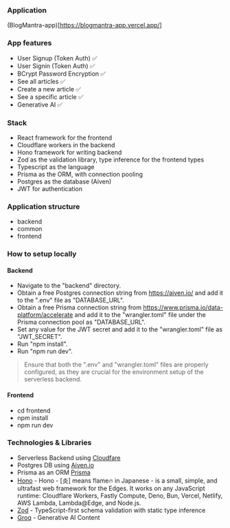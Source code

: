 ### Application
(BlogMantra-app)[https://blogmantra-app.vercel.app/]

### App features

- User Signup (Token Auth) ✅
- User Signin (Token Auth) ✅
- BCrypt Password Encryption ✅
- See all articles ✅
- Create a new article ✅
- See a specific article ✅
- Generative AI ✅

### Stack

- React framework for the frontend
- Cloudflare workers in the backend
- Hono framework for writing backend
- Zod as the validation library, type inference for the frontend types
- Typescript as the language
- Prisma as the ORM, with connection pooling
- Postgres as the database (Aiven)
- JWT for authentication

### Application structure

- backend
- common
- frontend

### How to setup locally

#### Backend
- Navigate to the "backend" directory.
- Obtain a free Postgres connection string from https://aiven.io/ and add it to the ".env" file as "DATABASE_URL".
- Obtain a free Prisma connection string from https://www.prisma.io/data-platform/accelerate and add it to the "wrangler.toml" file under the Prisma connection pool as "DATABASE_URL".
- Set any value for the JWT secret and add it to the "wrangler.toml" file as "JWT_SECRET".
- Run "npm install".
- Run "npm run dev".
> Ensure that both the ".env" and "wrangler.toml" files are properly configured, as they are crucial for the environment setup of the serverless backend.

#### Frontend
- cd frontend
- npm install
- npm run dev 

### Technologies & Libraries
- Serverless Backend using [Cloudfare](https://www.cloudflare.com/)
- Postgres DB using [Aiven.io](aiven.io)
- Prisma as an ORM [Prisma](prisma.io)
- [Hono](https://hono.dev/) - Hono - [炎] means flame🔥 in Japanese - is a small, simple, and ultrafast web framework for the Edges. It works on any JavaScript runtime: Cloudflare Workers, Fastly Compute, Deno, Bun, Vercel, Netlify, AWS Lambda, Lambda@Edge, and Node.js.
- [Zod](https://zod.dev) - TypeScript-first schema validation with static type inference
- [Groq](https://groq.com/) - Generative AI Content 

